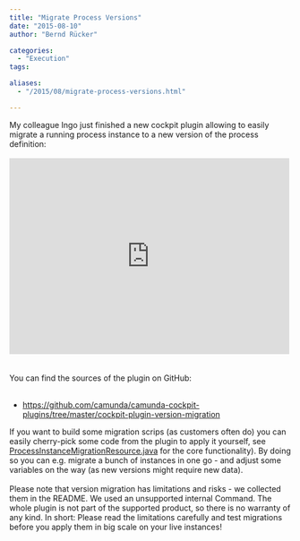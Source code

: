 ```yaml
---
title: "Migrate Process Versions"
date: "2015-08-10"
author: "Bernd Rücker"

categories:
  - "Execution"
tags: 

aliases:
  - "/2015/08/migrate-process-versions.html"

---
```


<div>
My colleague Ingo just finished a new cockpit plugin allowing to easily migrate a running process instance to a new version of the process definition:<br />
<br />
<iframe allowfullscreen="" frameborder="0" height="350" mozallowfullscreen="" src="https://player.vimeo.com/video/135853242" webkitallowfullscreen="" width="500"></iframe> <br />
<br />
<a name='more'></a><br />
You can find the sources of the plugin on GitHub:<br />
<br />
<ul>
<li><a href="https://github.com/camunda/camunda-cockpit-plugins/tree/master/cockpit-plugin-version-migration">https://github.com/camunda/camunda-cockpit-plugins/tree/master/cockpit-plugin-version-migration</a>&nbsp;</li>
</ul>
<div>
If you want to build some migration scrips (as customers often do) you can easily cherry-pick some code from the plugin to apply it yourself, see <a href="https://github.com/camunda/camunda-cockpit-plugins/blob/master/cockpit-plugin-version-migration/src/main/java/com/camunda/consulting/cockpitPluginVersionMigration/resources/ProcessInstanceMigrationResource.java#L42">ProcessInstanceMigrationResource.java</a> for the core functionality). By doing so you can e.g. migrate a bunch of instances in one go - and adjust some variables on the way (as new versions might require new data).&nbsp;</div>
<div>
<br /></div>
<div>
Please note that version migration has limitations and risks - we collected them in the README. We used an unsupported internal Command. The whole plugin is not part of the supported product, so there is no warranty of any kind. In short: Please read the limitations carefully and test migrations before you apply them in big scale on your live instances!</div>
<div>
<br /></div>
<div>
<br /></div>

</div>